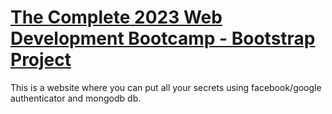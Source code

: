 # [The Complete 2023 Web Development Bootcamp - Bootstrap Project](https://www.udemy.com/course/the-complete-web-development-bootcamp/)

This is a website where you can put all your secrets using facebook/google authenticator and mongodb db.
